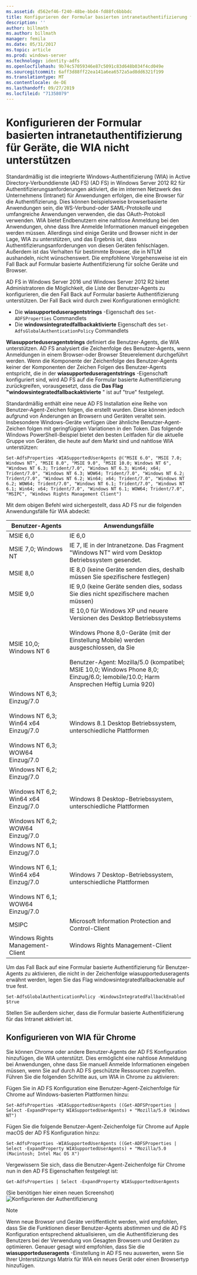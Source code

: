 ```yaml
---
ms.assetid: d562ef46-f240-48be-bbd4-fd88fc6bbbdc
title: Konfigurieren der Formular basierten intranetauthentifizierung für Geräte, die WIA nicht unterstützen
description: ''
author: billmath
ms.author: billmath
manager: femila
ms.date: 05/31/2017
ms.topic: article
ms.prod: windows-server
ms.technology: identity-adfs
ms.openlocfilehash: 9b74c57059346e87c5091c83d648b034f4cd049e
ms.sourcegitcommit: 6aff3d88ff22ea141a6ea6572a5ad8dd6321f199
ms.translationtype: MT
ms.contentlocale: de-DE
ms.lasthandoff: 09/27/2019
ms.locfileid: "71358079"
---
```

# <a name="configuring-intranet-forms-based-authentication-for-devices-that-do-not-support-wia"></a>Konfigurieren der Formular basierten intranetauthentifizierung für Geräte, die WIA nicht unterstützen


Standardmäßig ist die integrierte Windows-Authentifizierung (WIA) in Active Directory-Verbunddienste (AD FS) (AD FS) in Windows Server 2012 R2 für Authentifizierungsanforderungen aktiviert, die im internen Netzwerk des Unternehmens (Intranet) für Anwendungen erfolgen, die eine Browser für die Authentifizierung. Dies können beispielsweise browserbasierte Anwendungen sein, die WS-Verbund-oder SAML-Protokolle und umfangreiche Anwendungen verwenden, die das OAuth-Protokoll verwenden. WIA bietet Endbenutzern eine nahtlose Anmeldung bei den Anwendungen, ohne dass Ihre Anmelde Informationen manuell eingegeben werden müssen. Allerdings sind einige Geräte und Browser nicht in der Lage, WIA zu unterstützen, und das Ergebnis ist, dass Authentifizierungsanforderungen von diesen Geräten fehlschlagen. Außerdem ist das Verhalten für bestimmte Browser, die in NTLM aushandeln, nicht wünschenswert. Die empfohlene Vorgehensweise ist ein Fall Back auf Formular basierte Authentifizierung für solche Geräte und Browser.

AD FS in Windows Server 2016 und Windows Server 2012 R2 bietet Administratoren die Möglichkeit, die Liste der Benutzer-Agents zu konfigurieren, die den Fall Back auf Formular basierte Authentifizierung unterstützen. Der Fall Back wird durch zwei Konfigurationen ermöglicht:


- Die **wiasupporteduseragentstrings** -Eigenschaft des `Set-ADFSProperties` Commandlets
- Die **windowsintegratedfallbackaktivierte** Eigenschaft des `Set-AdfsGlobalAuthenticationPolicy` Commandlets

**Wiasupporteduseragentstrings** definiert die Benutzer-Agents, die WIA unterstützen. AD FS analysiert die Zeichenfolge des Benutzer-Agents, wenn Anmeldungen in einem Browser-oder Browser Steuerelement durchgeführt werden. Wenn die Komponente der Zeichenfolge des Benutzer-Agents keiner der Komponenten der Zeichen Folgen des Benutzer-Agents entspricht, die in der **wiasupporteduseragentstrings** -Eigenschaft konfiguriert sind, wird AD FS auf die Formular basierte Authentifizierung zurückgreifen, vorausgesetzt, dass die  **Das Flag "windowsintegratedfallbackaktivierte** " ist auf "true" festgelegt.

Standardmäßig enthält eine neue AD FS Installation eine Reihe von Benutzer-Agent-Zeichen folgen, die erstellt wurden. Diese können jedoch aufgrund von Änderungen an Browsern und Geräten veraltet sein. Insbesondere Windows-Geräte verfügen über ähnliche Benutzer-Agent-Zeichen folgen mit geringfügigen Variationen in den Token. Das folgende Windows PowerShell-Beispiel bietet den besten Leitfaden für die aktuelle Gruppe von Geräten, die heute auf dem Markt sind und nahtlose WIA unterstützen:

    Set-AdfsProperties -WIASupportedUserAgents @("MSIE 6.0", "MSIE 7.0; Windows NT", "MSIE 8.0", "MSIE 9.0", "MSIE 10.0; Windows NT 6", "Windows NT 6.3; Trident/7.0", "Windows NT 6.3; Win64; x64; Trident/7.0", "Windows NT 6.3; WOW64; Trident/7.0", "Windows NT 6.2; Trident/7.0", "Windows NT 6.2; Win64; x64; Trident/7.0", "Windows NT 6.2; WOW64; Trident/7.0", "Windows NT 6.1; Trident/7.0", "Windows NT 6.1; Win64; x64; Trident/7.0", "Windows NT 6.1; WOW64; Trident/7.0", "MSIPC", "Windows Rights Management Client")

Mit dem obigen Befehl wird sichergestellt, dass AD FS nur die folgenden Anwendungsfälle für WIA abdeckt:

Benutzer-Agents|Anwendungsfälle|
-----|-----|
MSIE 6,0|IE 6,0|
MSIE 7,0; Windows NT|IE 7, IE in der Intranetzone. Das Fragment "Windows NT" wird vom Desktop Betriebssystem gesendet.|
MSIE 8,0|IE 8,0 (keine Geräte senden dies, deshalb müssen Sie spezifischere festlegen)|
MSIE 9,0|IE 9,0 (keine Geräte senden dies, sodass Sie dies nicht spezifischere machen müssen)|
MSIE 10,0; Windows NT 6|IE 10,0 für Windows XP und neuere Versionen des Desktop Betriebssystems</br></br>Windows Phone 8,0-Geräte (mit der Einstellung Mobile) werden ausgeschlossen, da Sie</br></br>Benutzer-Agent: Mozilla/5.0 (kompatibel; MSIE 10,0; Windows Phone 8,0; Einzug/6.0; Iemobile/10.0; Harm Ansprechen Heftig Lumia 920)|
Windows NT 6,3; Einzug/7.0</br></br>Windows NT 6,3; Win64 x64 Einzug/7.0</br></br>Windows NT 6,3; WOW64 Einzug/7.0| Windows 8.1 Desktop Betriebssystem, unterschiedliche Plattformen|
Windows NT 6,2; Einzug/7.0</br></br>Windows NT 6,2; Win64 x64 Einzug/7.0</br></br>Windows NT 6,2; WOW64 Einzug/7.0|Windows 8 Desktop-Betriebssystem, unterschiedliche Plattformen|
Windows NT 6,1; Einzug/7.0</br></br>Windows NT 6,1; Win64 x64 Einzug/7.0</br></br>Windows NT 6,1; WOW64 Einzug/7.0|Windows 7 Desktop-Betriebssystem, unterschiedliche Plattformen|
MSIPC| Microsoft Information Protection and Control-Client|
Windows Rights Management-Client|Windows Rights Management-Client|

Um das Fall Back auf eine Formular basierte Authentifizierung für Benutzer-Agents zu aktivieren, die nicht in der Zeichenfolge wiasupporteduseragents erwähnt werden, legen Sie das Flag windowsintegratedfallbackenable auf true fest.

    Set-AdfsGlobalAuthenticationPolicy -WindowsIntegratedFallbackEnabled $true

Stellen Sie außerdem sicher, dass die Formular basierte Authentifizierung für das Intranet aktiviert ist.

## <a name="configuring-wia-for-chrome"></a>Konfigurieren von WIA für Chrome
Sie können Chrome oder andere Benutzer-Agents der AD FS Konfiguration hinzufügen, die WIA unterstützt. Dies ermöglicht eine nahtlose Anmeldung bei Anwendungen, ohne dass Sie manuell Anmelde Informationen eingeben müssen, wenn Sie auf durch AD FS geschützte Ressourcen zugreifen. Führen Sie die folgenden Schritte aus, um WIA in Chrome zu aktivieren:

Fügen Sie in AD FS Konfiguration eine Benutzer-Agent-Zeichenfolge für Chrome auf Windows-basierten Plattformen hinzu:

    Set-AdfsProperties -WIASupportedUserAgents ((Get-ADFSProperties | Select -ExpandProperty WIASupportedUserAgents) + "Mozilla/5.0 (Windows NT")

Fügen Sie die folgende Benutzer-Agent-Zeichenfolge für Chrome auf Apple macOS der AD FS Konfiguration hinzu:

    Set-AdfsProperties -WIASupportedUserAgents ((Get-ADFSProperties | Select -ExpandProperty WIASupportedUserAgents) + "Mozilla/5.0 (Macintosh; Intel Mac OS X")

Vergewissern Sie sich, dass die Benutzer-Agent-Zeichenfolge für Chrome nun in den AD FS Eigenschaften festgelegt ist:

    Get-AdfsProperties | Select -ExpandProperty WIASupportedUserAgents

(Sie benötigen hier einen neuen Screenshot) ![Konfigurieren der Authentifizierung](media/Configure-intranet-forms-based-authentication-for-devices-that-do-not-support-WIA/chrome1.png) 

>[!NOTE]   
> Wenn neue Browser und Geräte veröffentlicht werden, wird empfohlen, dass Sie die Funktionen dieser Benutzer-Agents abstimmen und die AD FS Konfiguration entsprechend aktualisieren, um die Authentifizierung des Benutzers bei der Verwendung von Gesagten Browsern und Geräten zu optimieren. Genauer gesagt wird empfohlen, dass Sie die **wiasupporteduseragents** -Einstellung in AD FS neu auswerten, wenn Sie Ihrer Unterstützungs Matrix für WIA ein neues Gerät oder einen Browsertyp hinzufügen.


